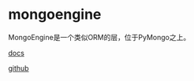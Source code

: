 # mongoengine
MongoEngine是一个类似ORM的层，位于PyMongo之上。

[docs](https://mongoengine-odm.readthedocs.io/tutorial.html)

[github](https://github.com/MongoEngine/mongoengine)
